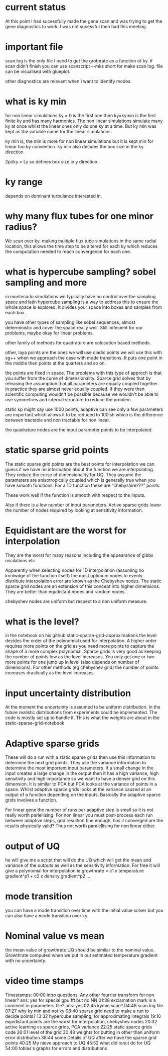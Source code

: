 # current status
At this point I had sucessfully made the gene scan and was trying to get the gene diagnostics to work. I was not sucessful then had this meeting.

# important file
scan.log is the only file I need to get the grothrate as a function of ky. 
if scan didn't finish you can use 
scanscript --mks short for make scan log.
file can be visualised with glueplot. 

other diagnostics are relevant when I want to identify modes.

# what is ky min
for non linear simulations ky = 0 is the first one then ky=kymin is the first finite ky and has many harmonics. The non linear simulations simulate many ky at once whilst the linear ones only do one ky at a time. But ky min was kept as the variable name for the linear simulations. 

ky min is, the min is more for non linear simulations but it is kept min for linear too by convention. ky min also decides the box size in the ky direction. 

2pi/ky = Ly so defines box size in y direction. 
# ky range
depends on dominant turbulance interested in. 

# why many flux tubes for one minor radius? 
We scan over ky, making multiple flux tube simulations in the same radial location, this allows the time step to be altered for each ky which reduces the computation needed to reach convergence for each one. 


# what is hypercube sampling? sobel sampling and more
in montecarlo simulations we typically have no control over the sampling space and latin hypercube sampling is a way to address this to ensure the whole space is explored. It divides your space into boxes and samples from each box. 

you have other types of sampling like sobel sequences, almost deterministic and cover the space really well. Still inifecient for our problems, maybe okay for linear problems. 

other family of methods for quadrature are colocation based methods.

other, laya points are the ones we will use
diadic points we will use this with sg++ when we approach the case with mode transitions. It puts one point in the middle then points at the quarters and so on. 

the points are fixed in space. The problems with this type of approch is that you suffer from the curse of dimensionality. Sparce grid solves that by releasing the assumption that all parameters are equally coupled together. In practice they are almost never equally coupled. If they were then scientific computing wouldn't be possible because we wouldn't be able to use symmetries and internal structure to reduce the problem. 

static sp might say use 1000 points, adaptive can see only a few parameters are important which allows it to be reduced to 100ish which is the difference between tractable and non tractable for non linear. 

the quadrature nodes are the input parameter points to be interpolated. 

# static sparse grid points
The static sparse grid points are the best points for interpolation we can guess if we have no information about the function we are interpolating. They reduce the curse of dimensionality for UQ. They assume the parameters are anisotropically coupled which is generally true when you have smooth functions. For a 1D function these are "chebyshire???" points. 

These work well if the function is smooth with respect to the inputs. 

Also if there is a low number of input parameters. Active sparse grids lower the number of nodes required by looking at sensitivity information.

# Equidistant are the worst for interpolation

They are the worst for many reasons including the appearance of gibbs oscilations etc 

Apparently when selecting nodes for 1D interpolation (assuming no knolwdge of the function itself) the most optimum nodes to evenly distribute interpolation error are known as the Chebyshev nodes. The static sparce grid nodes are an extension of this concept into higher dimensions. They are better than equdistant nodes and random nodes.

chebyshev nodes are uniform but respect to a non uniform measure. 

# what is the level?
in the notebook on his github static-sparse-grid-approximations the level decides the order of the polynomial used for interpolation. A higher order requires more points on the grid as you need more points to capture the shape of a more complex polynomial. Sparce grids is very good as keeping the number of points low as the level increases. You only get one or two more points for one jump up in level (also depends on number of dimensions). For other methods (eg chebyshev grid) the number of points increases drastically as the level increases. 

# input uncertainty distribution
At the moment the uncertainty is assumed to be uniform distribution. In the future realistic distributions from experiments could be implemented. The code is mostly set up to handle it. This is what the weights are about in the static-sparse-grid-notebook

# Adaptive sparse grids
These will do a run with a static sparse grids then use this information to determine the next grid points. They use the variance information to determine the most important input parameters. If a small change in the input creates a large change in the output then it has a high variance, high sensitivity and high importance so we want to have a denser grid on this dimension. It is similar to PCA but PCA looks at the variance of points in a space. Whilst adaptive sparce grids looks at the variance caused at an output of a function depending on the inputs. Basically the adaptive sparce grids involves a function. 

For linear gene the number of runs per adaptive step is small so it is not really worth parlellising. 
For non linear you must post-process each run between adaptive steps, grid resultion fine enough, has it converged are the results physically valid? Thus not worth paralellising for non linear either. 

# output of UQ
he will give me a script that will do the UQ which will get the mean and variance of the outputs as well as the sensitivity information. For free it will give a polynomial for interpolation ie growthrate = c1 x temperature gradient^p1 + c2 x density gradient^p2 ... 

# mode transition
you can have a mode transition over time with the initial value solver but you can also have a mode transition over ky 

# Nominal value vs mean
the mean value of growthrate UQ should be similar to the nominal value. Growthrate computed when we put in out estimated temperature gradient with no uncertainty. 

# video time stamps
Timestamps: 
00:00 intro questions, Any other fourrier transform for non linear? ans: yes for special gpu fft but no NN 
01:38 exclamation mark is a comment in parameters file? ans: yes
02:45 kymin scan? 
04:48 scan.log file
07:27 why ky min and not ky 
08:40 sparse grid need to make a run to decide points? 
13:32 hypercube sampling, for approximating integrals 
19:10 equidistant points are the worst for interpolation, chebyshev nodes 
20:32 active learning vs sparce grids, PCA variance 22:25 static sparce grids code 
26:01 level of the grid 
30:48 weights for putting in other than uniform error distribution 
38:44 some Details of UQ after we have the sparse grid points 
40:25 My nieve approach to UQ 
45:52 what did ionut do for UQ 
54:00 tobias's graphs for errors and distributions